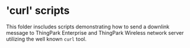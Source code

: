 # 'curl' scripts

This folder inscludes scripts demonstrating how to send a downlink message to ThingPark Enterprise and 
ThingPark Wireless network server utilizing the well known `curl` tool.